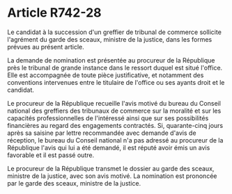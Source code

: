 # Article R742-28

Le candidat à la succession d'un greffier de tribunal de commerce sollicite l'agrément du garde des sceaux, ministre de la justice, dans les formes prévues au présent article.

La demande de nomination est présentée au procureur de la République près le tribunal de grande instance dans le ressort duquel est situé l'office. Elle est accompagnée de toute pièce justificative, et notamment des conventions intervenues entre le titulaire de l'office ou ses ayants droit et le candidat.

Le procureur de la République recueille l'avis motivé du bureau du Conseil national des greffiers des tribunaux de commerce sur la moralité et sur les capacités professionnelles de l'intéressé ainsi que sur ses possibilités financières au regard des engagements contractés. Si, quarante-cinq jours après sa saisine par lettre recommandée avec demande d'avis de réception, le bureau du Conseil national n'a pas adressé au procureur de la République l'avis qui lui a été demandé, il est réputé avoir émis un avis favorable et il est passé outre.

Le procureur de la République transmet le dossier au garde des sceaux, ministre de la justice, avec son avis motivé. La nomination est prononcée par le garde des sceaux, ministre de la justice.
